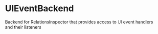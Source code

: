 # UIEventBackend
Backend for RelationsInspector that provides access to UI event handlers and their listeners
